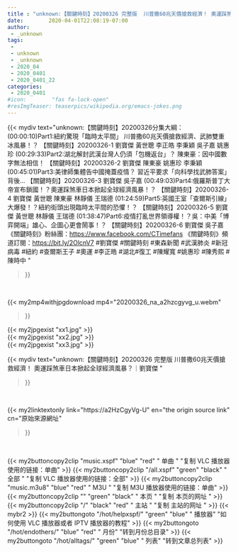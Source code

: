 ```yaml
---
title : "unknown:【關鍵時刻】20200326 完整版  川普撒60兆天價搶救經濟！ 奧運踩煞車日本掀起全球經濟風暴？｜劉寶傑 "
date:        2020-04-01T22:08:19-07:00
author:
 - _unknown
tags:
 - 
 - unknown
 - _unknown
 - 2020_04
 - 2020_0401
 - 2020_0401_22
categories:
 - 2020_0401
#icon:        "fas fa-lock-open"
#resImgTeaser: teaserpics/wikipedia.org/emacs-jokes.png
---
```







{{< mydiv text="unknown:【關鍵時刻】20200326分集大綱：  (00:00:10)Part1:紐約驚現「臨時太平間」 川普撒60兆天價搶救經濟、武肺雙重冰風暴！？ 【關鍵時刻】20200326-1 劉寶傑 黃世聰 李正皓 李秉穎 吳子嘉 姚惠珍  (00:29:33)Part2:湖北解封武漢台灣人仍須「包機返台」？ 陳東豪：因中國數字無法相信！ 【關鍵時刻】20200326-2 劉寶傑 陳東豪 姚惠珍 李秉穎  (00:45:01)Part3:美律師集體告中國掩蓋疫情？ 習近平要求「向科學找武肺答案」背後… 【關鍵時刻】20200326-3 劉寶傑 吳子嘉  (00:49:03)Part4:俄羅斯普丁大帝宣布鎖國！？奧運踩煞車日本掀起全球經濟風暴！？ 【關鍵時刻】20200326-4 劉寶傑 黃世聰 陳東豪 林靜儀 王瑞德  (01:24:59)Part5:英國王室「查爾斯引線」大爆發！？紐約街頭出現臨時太平間的恐懼！？ 【關鍵時刻】20200326-5 劉寶傑 黃世聰 林靜儀 王瑞德  (01:38:47)Part6:疫情打亂世界領導權！？吳：中美「博弈開端」雄心、企圖心更會鬧事！？ 【關鍵時刻】20200326-6 劉寶傑 吳子嘉  《關鍵時刻》粉絲團：https://www.facebook.com/CTimefans 《關鍵時刻》頻道訂閱：https://bit.ly/2OlcnV7  #劉寶傑 #關鍵時刻 #東森新聞 #武漢肺炎 #新冠病毒 #紐約 #查爾斯王子 #奧運 #李正皓 #湖北#復工 #陳耀寬 #姚惠珍 #陳秀熙 #陳時中 "
>}}
<br>


{{< my2mp4withjpgdownload mp4="20200326_na_a2hzcgyvg_u.webm"
>}}

{{< my2jpgexist "xx1.jpg" >}}<br>
{{< my2jpgexist "xx2.jpg" >}}<br>
{{< my2jpgexist "xx3.jpg" >}}<br>



{{< mydiv text="unknown:【關鍵時刻】20200326 完整版  川普撒60兆天價搶救經濟！ 奧運踩煞車日本掀起全球經濟風暴？｜劉寶傑 "
>}}
<br>

{{< my2linktextonly link="https://a2HzCgyVg-U"
en="the origin source link" cn="原始來源網址"
>}}


<br>


{{< my2buttoncopy2clip "music.xspf"        "blue"   "red"    " 单曲 "  "复制 VLC 播放器使用的链接：单曲" >}} {{< my2buttoncopy2clip "/all.xspf"         "green"  "black"  " 全部 "  "复制 VLC 播放器使用的链接：全部" >}} {{< my2buttoncopy2clip "music.m3u8"        "blue"   "red"    " M3U  "    "复制 M3U 播放器使用的链接：单曲" >}} {{< my2buttoncopy2clip ""                  "green"  "black"  " 本页 "    "复制 本页的网址 " >}} {{< my2buttoncopy2clip "/"                 "black"  "red"    " 主站 "    "复制 主站的网址 " >}} {{< mybr2 >}} {{< my2buttongoto      "/hot/helpxspf/"    "green"  "blue"   " 播放器" "如何使用 VLC 播放器或者 IPTV 播放器的教程" >}} {{< my2buttongoto      "/hot/endothers/"   "blue"   "red"    " 月份"   "转到月份总目录" >}} {{< my2buttongoto      "/hot/alltags/"     "green"  "blue"   " 列表"   "转到文章总列表" >}} 
